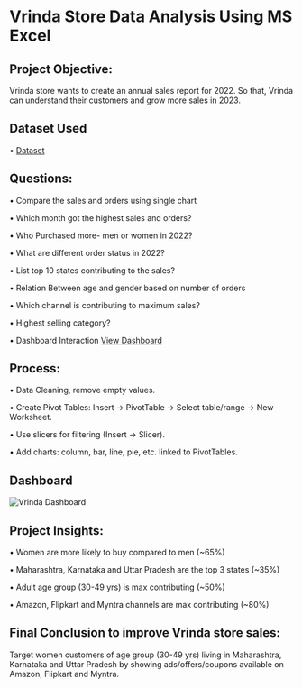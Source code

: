 # Vrinda Store Data Analysis Using MS Excel
## Project Objective:
Vrinda store wants to create an annual sales report for 2022. So that, Vrinda can understand their customers and grow more sales in 2023.

## Dataset Used
•	<a href="https://github.com/student-Neelam/Data-Analysis-Dashboard/blob/main/Vrinda%20Store%20Data%20Analysis.xlsx">Dataset</a>
## Questions:
•	Compare the sales and orders using single chart

•	Which month got the highest sales and orders?

•	Who Purchased more- men or women in 2022?

•	What are different order status in 2022?

•	List top 10 states contributing to the sales?

•	Relation Between age and gender based on number of orders

•	Which channel is contributing to maximum sales?

•	Highest selling category?

•	Dashboard Interaction <a href="https://github.com/student-Neelam/Data-Analysis-Dashboard/blob/main/Vrinda%20Dashboard%20.png">View Dashboard</a>

## Process:
•	Data Cleaning, remove empty values.

• Create Pivot Tables: Insert → PivotTable → Select table/range → New Worksheet.

• Use slicers for filtering (Insert → Slicer).

• Add charts: column, bar, line, pie, etc. linked to PivotTables.


## Dashboard
![Vrinda Dashboard ](https://github.com/user-attachments/assets/98ac4d40-66b5-4c7c-8720-847359d5eb69)

## Project Insights:
•	Women are more likely to buy compared to men (~65%)

•	Maharashtra, Karnataka and Uttar Pradesh are the top 3 states (~35%)

•	Adult age group (30-49 yrs) is max contributing (~50%)

•	Amazon, Flipkart and Myntra channels are max contributing (~80%)

## Final Conclusion to improve Vrinda store sales:
Target women customers of age group (30-49 yrs) living in Maharashtra, Karnataka and Uttar Pradesh by showing ads/offers/coupons available on Amazon, Flipkart and Myntra.
